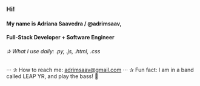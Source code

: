 ### Hi! 

#### My name is Adriana Saavedra / @adrimsaav,


#### Full-Stack Developer + Software Engineer


###### ✰ What I use daily: .py, .js, .html, .css
⋅⋅⋅  ✰ How to reach me: adrimsaav@gmail.com
⋅⋅⋅ ✰ Fun fact: I am in a band called LEAP YR, and play the bass! 🎸


